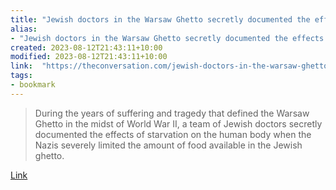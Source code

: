 ```yaml
---
title: "Jewish doctors in the Warsaw Ghetto secretly documented the effects of Nazi-imposed starvation, and the knowledge is helping researchers today – Podcast"
alias:
- "Jewish doctors in the Warsaw Ghetto secretly documented the effects of Nazi-imposed starvation, and the knowledge is helping researchers today – Podcast"
created: 2023-08-12T21:43:11+10:00
modified: 2023-08-12T21:43:11+10:00
link:  "https://theconversation.com/jewish-doctors-in-the-warsaw-ghetto-secretly-documented-the-effects-of-nazi-imposed-starvation-and-the-knowledge-is-helping-researchers-today-podcast-198283"
tags:
- bookmark
---
```


> During the years of suffering and tragedy that defined the Warsaw Ghetto in the midst of World War II, a team of Jewish doctors secretly documented the effects of starvation on the human body when the Nazis severely limited the amount of food available in the Jewish ghetto.

[Link](https://theconversation.com/jewish-doctors-in-the-warsaw-ghetto-secretly-documented-the-effects-of-nazi-imposed-starvation-and-the-knowledge-is-helping-researchers-today-podcast-198283)